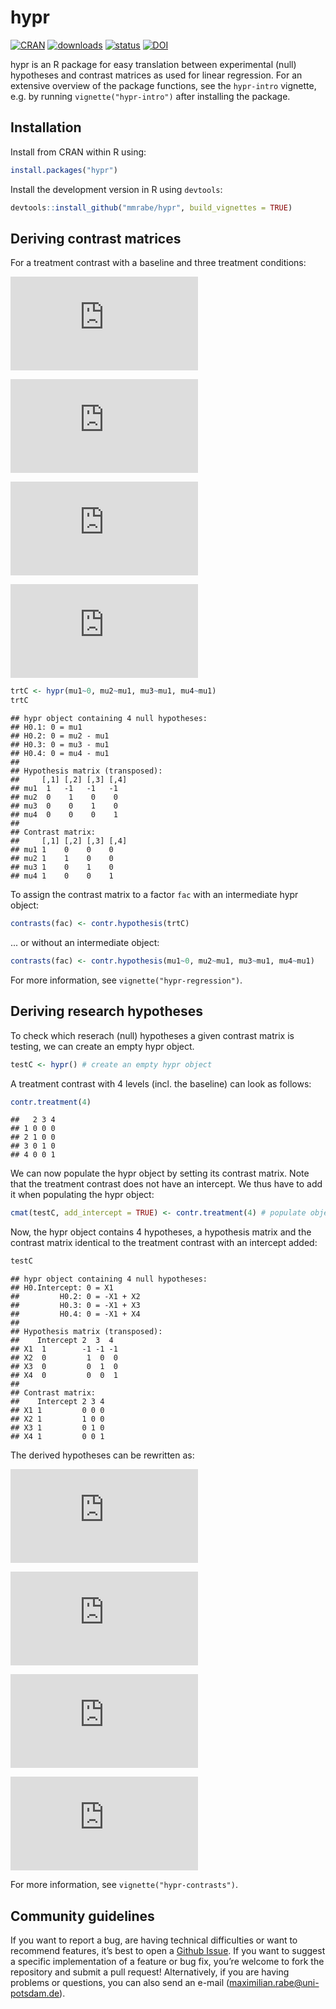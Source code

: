
# hypr


[![CRAN](http://www.r-pkg.org/badges/version/hypr)](https://cran.r-project.org/package=hypr)
[![downloads](http://cranlogs.r-pkg.org/badges/hypr)](https://cran.r-project.org/package=hypr)
[![status](https://joss.theoj.org/papers/866129b28b619712fa28bbc10bef37c6/status.svg)](https://joss.theoj.org/papers/866129b28b619712fa28bbc10bef37c6)
[![DOI](https://zenodo.org/badge/208564895.svg)](https://zenodo.org/badge/latestdoi/208564895)


hypr is an R package for easy translation between experimental (null) hypotheses and contrast matrices as used for linear regression. For an extensive overview of the package functions, see the `hypr-intro` vignette, e.g. by running `vignette("hypr-intro")` after installing the package.

## Installation

Install from CRAN within R using:


```r
install.packages("hypr")
```

Install the development version in R using `devtools`:


```r
devtools::install_github("mmrabe/hypr", build_vignettes = TRUE)
```

## Deriving contrast matrices

For a treatment contrast with a baseline and three treatment conditions:

![](https://latex.codecogs.com/gif.latex?H_%7B0_1%7D:%20%5C;%20%5Cmu_1%20%3D%200)

![](https://latex.codecogs.com/gif.latex?H_%7B0_2%7D:%20%5C;%20%5Cmu_2%20%3D%20%5Cmu_1)

![](https://latex.codecogs.com/gif.latex?H_%7B0_3%7D:%20%5C;%20%5Cmu_3%20%3D%20%5Cmu_1)

![](https://latex.codecogs.com/gif.latex?H_%7B0_4%7D:%20%5C;%20%5Cmu_4%20%3D%20%5Cmu_1)


```r
trtC <- hypr(mu1~0, mu2~mu1, mu3~mu1, mu4~mu1)
trtC
```

```
## hypr object containing 4 null hypotheses:
## H0.1: 0 = mu1
## H0.2: 0 = mu2 - mu1
## H0.3: 0 = mu3 - mu1
## H0.4: 0 = mu4 - mu1
## 
## Hypothesis matrix (transposed):
##     [,1] [,2] [,3] [,4]
## mu1  1   -1   -1   -1  
## mu2  0    1    0    0  
## mu3  0    0    1    0  
## mu4  0    0    0    1  
## 
## Contrast matrix:
##     [,1] [,2] [,3] [,4]
## mu1 1    0    0    0   
## mu2 1    1    0    0   
## mu3 1    0    1    0   
## mu4 1    0    0    1
```

To assign the contrast matrix to a factor `fac` with an intermediate hypr object:

```r
contrasts(fac) <- contr.hypothesis(trtC)
```

... or without an intermediate object:

```r
contrasts(fac) <- contr.hypothesis(mu1~0, mu2~mu1, mu3~mu1, mu4~mu1) 
```

For more information, see `vignette("hypr-regression")`.


## Deriving research hypotheses

To check which reserach (null) hypotheses a given contrast matrix is testing, we can create an empty hypr object.


```r
testC <- hypr() # create an empty hypr object
```

A treatment contrast with 4 levels (incl. the baseline) can look as follows:


```r
contr.treatment(4)
```

```
##   2 3 4
## 1 0 0 0
## 2 1 0 0
## 3 0 1 0
## 4 0 0 1
```

We can now populate the hypr object by setting its contrast matrix. Note that the treatment contrast does not have an intercept. We thus have to add it when populating the hypr object:


```r
cmat(testC, add_intercept = TRUE) <- contr.treatment(4) # populate object via contrast matrix
```

Now, the hypr object contains 4 hypotheses, a hypothesis matrix and the contrast matrix identical to the treatment contrast with an intercept added:


```r
testC
```

```
## hypr object containing 4 null hypotheses:
## H0.Intercept: 0 = X1
##         H0.2: 0 = -X1 + X2
##         H0.3: 0 = -X1 + X3
##         H0.4: 0 = -X1 + X4
## 
## Hypothesis matrix (transposed):
##    Intercept 2  3  4 
## X1  1        -1 -1 -1
## X2  0         1  0  0
## X3  0         0  1  0
## X4  0         0  0  1
## 
## Contrast matrix:
##    Intercept 2 3 4
## X1 1         0 0 0
## X2 1         1 0 0
## X3 1         0 1 0
## X4 1         0 0 1
```

The derived hypotheses can be rewritten as:

![](https://latex.codecogs.com/gif.latex?H_%7B0_1%7D:%20%5C;%20%5Cmu_1%20%3D%200)

![](https://latex.codecogs.com/gif.latex?H_%7B0_2%7D:%20%5C;%20%5Cmu_2%20%3D%20%5Cmu_1)

![](https://latex.codecogs.com/gif.latex?H_%7B0_3%7D:%20%5C;%20%5Cmu_3%20%3D%20%5Cmu_1)

![](https://latex.codecogs.com/gif.latex?H_%7B0_4%7D:%20%5C;%20%5Cmu_4%20%3D%20%5Cmu_1)

For more information, see `vignette("hypr-contrasts")`.


## Community guidelines

If you want to report a bug, are having technical difficulties or want to recommend features, it’s best to open a [Github Issue](https://github.com/mmrabe/hypr/issues/new/choose). If you want to suggest a specific implementation of a feature or bug fix, you’re welcome to fork the repository and submit a pull request! Alternatively, if you are having problems or questions, you can also send an e-mail (<maximilian.rabe@uni-potsdam.de>).
